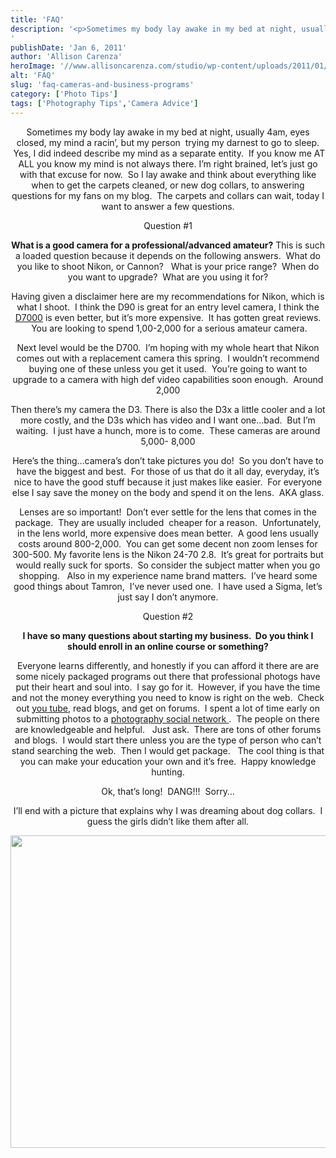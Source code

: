 ```yaml
---
title: 'FAQ'
description: '<p>Sometimes my body lay awake in my bed at night, usually 4am, eyes closed, my mind a racin&#8217;, but my [&hellip;]</p>
'
publishDate: 'Jan 6, 2011'
author: 'Allison Carenza'
heroImage: '//www.allisoncarenza.com/studio/wp-content/uploads/2011/01/collar.jpg'
alt: 'FAQ'
slug: 'faq-cameras-and-business-programs'
category: ['Photo Tips']
tags: ['Photography Tips','Camera Advice']
---
```


<p style="text-align: center;">Sometimes my body lay awake in my bed at night, usually 4am, eyes closed, my mind a racin&#8217;, but my person  trying my darnest to go to sleep.  Yes, I did indeed describe my mind as a separate entity.  If you know me AT ALL you know my mind is not always there. I&#8217;m right brained, let&#8217;s just go with that excuse for now.  So I lay awake and think about everything like when to get the carpets cleaned, or new dog collars, to answering questions for my fans on my blog.  The carpets and collars can wait, today I want to answer a few questions.</p>
<p style="text-align: center;">Question #1</p>
<p style="text-align: center;"><strong>What is a good camera for a professional/advanced amateur?</strong> This is such a loaded question because it depends on the following answers.  What do you like to shoot Nikon, or Cannon?   What is your price range?  When do you want to upgrade?  What are you using it for?</p>
<p style="text-align: center;">Having given a disclaimer here are my recommendations for Nikon, which is what I shoot.  I think the D90 is great for an entry level camera, I think the <a href="http://imaging.nikon.com/products/imaging/lineup/digitalcamera/slr/d7000/index.htm">D7000</a> is even better, but it&#8217;s more expensive.  It has gotten great reviews.  You are looking to spend 1,00-2,000 for a serious amateur camera.</p>
<p style="text-align: center;">Next level would be the D700.  I&#8217;m hoping with my whole heart that Nikon comes out with a replacement camera this spring.  I wouldn&#8217;t recommend buying one of these unless you get it used.  You&#8217;re going to want to upgrade to a camera with high def video capabilities soon enough.  Around 2,000</p>
<p style="text-align: center;">Then there&#8217;s my camera the D3. There is also the D3x a little cooler and a lot more costly, and the D3s which has video and I want one&#8230;bad.  But I&#8217;m waiting.  I just have a hunch, more is to come.  These cameras are around 5,000- 8,000</p>
<p style="text-align: center;">Here&#8217;s the thing&#8230;camera&#8217;s don&#8217;t take pictures you do!  So you don&#8217;t have to have the biggest and best.  For those of us that do it all day, everyday, it&#8217;s nice to have the good stuff because it just makes like easier.  For everyone else I say save the money on the body and spend it on the lens.  AKA glass.</p>
<p style="text-align: center;">Lenses are so important!  Don&#8217;t ever settle for the lens that comes in the package.  They are usually included  cheaper for a reason.  Unfortunately, in the lens world, more expensive does mean better.  A good lens usually costs around 800-2,000.  You can get some decent non zoom lenses for 300-500. My favorite lens is the Nikon 24-70 2.8.  It&#8217;s great for portraits but would really suck for sports.  So consider the subject matter when you go shopping.   Also in my experience name brand matters.  I&#8217;ve heard some good things about Tamron,  I&#8217;ve never used one.  I have used a Sigma, let&#8217;s just say I don&#8217;t anymore.</p>
<p style="text-align: center;">Question #2</p>
<p style="text-align: center;"><strong>I have so many questions about starting my business.  Do you think I should enroll in an online course or something?</strong></p>
<p style="text-align: center;">Everyone learns differently, and honestly if you can afford it there are are some nicely packaged programs out there that professional photogs have put their heart and soul into.  I say go for it.  However, if you have the time and not the money everything you need to know is right on the web.  Check out <a href="http://www.youtube.com/results?search_query=photography&amp;aq=f">you tube</a>, read blogs, and get on forums.  I spent a lot of time early on submitting photos to a <a href="http://www.picturesocial.com/">photography social network </a>.  The people on there are knowledgeable and helpful.   Just ask.  There are tons of other forums and blogs.  I would start there unless you are the type of person who can&#8217;t stand searching the web.  Then I would get package.   The cool thing is that you can make your education your own and it&#8217;s free.  Happy knowledge hunting.</p>
<p style="text-align: center;">Ok, that&#8217;s long!  DANG!!!  Sorry&#8230;</p>
<p style="text-align: center;">I&#8217;ll end with a picture that explains why I was dreaming about dog collars.  I guess the girls didn&#8217;t like them after all.</p>
<p style="text-align: center;"><a rel="attachment wp-att-1912" href="http://www.allisoncarenza.com/archives/faq-cameras-and-business-programs/collar/"><img class="aligncenter size-full wp-image-1912" title="collar" src="http://www.allisoncarenza.com/studio/wp-content/uploads/2011/01/collar.jpg" alt="" width="750" height="500" srcset="/media/collar.jpg 750w, /media/collar-300x200.jpg 300w" sizes="(max-width: 750px) 100vw, 750px" /></a></p>
<p style="text-align: center;">
<p style="text-align: center;">
